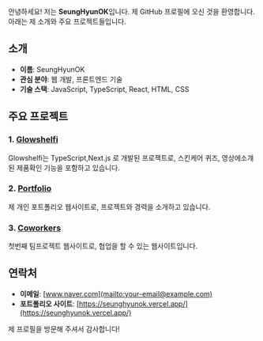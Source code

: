 안녕하세요! 저는 **SeungHyunOK**입니다. 제 GitHub 프로필에 오신 것을 환영합니다. 아래는 제 소개와 주요 프로젝트들입니다.

## 소개

- **이름**: SeungHyunOK
- **관심 분야**: 웹 개발, 프론트엔드 기술
- **기술 스택**: JavaScript, TypeScript, React, HTML, CSS

## 주요 프로젝트

### 1. <a href="https://glowshelfie.vercel.app/" target="_blank" rel="noreferrer">Glowshelfi</a>

Glowshelfi는 TypeScript,Next.js 로 개발된 프로젝트로, 스킨케어 퀴즈, 영상에소걔된 제품확인 기능을 포함하고 있습니다. 

### 2. <a href="https://seunghyunok.vercel.app/" target="_blank" rel="noreferrer">Portfolio</a>

제 개인 포트폴리오 웹사이트로, 프로젝트와 경력을 소개하고 있습니다. 

### 3. <a href="https://coworkers-colla.netlify.app/" target="_blank" rel="noreferrer">Coworkers</a>

첫번째 팀프로젝트 웹사이트로, 협업을 할 수 있는 웹사이트입니다.

## 연락처

- **이메일**: [www.naver.com](mailto:your-email@example.com)
- **포트폴리오 사이트**: [https://seunghyunok.vercel.app/](https://seunghyunok.vercel.app/)

제 프로필을 방문해 주셔서 감사합니다! 
